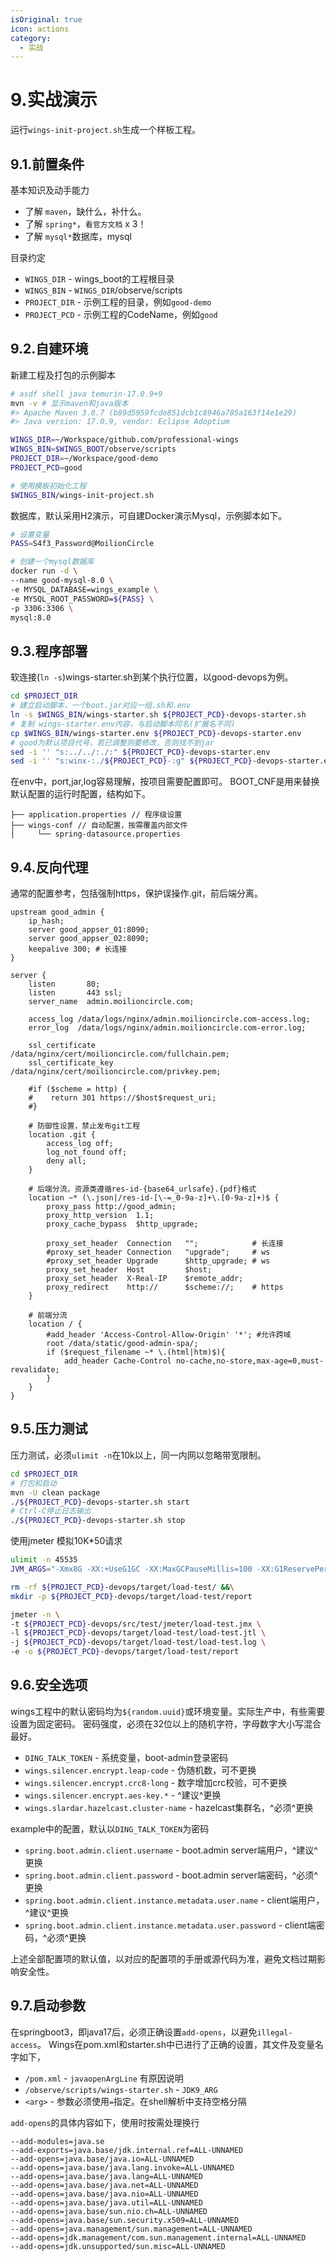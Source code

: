 ```yaml
---
isOriginal: true
icon: actions
category:
  - 实战
---
```


# 9.实战演示

运行`wings-init-project.sh`生成一个样板工程。

## 9.1.前置条件

基本知识及动手能力

* 了解 `maven`，缺什么，补什么。
* 了解 `spring*`，`看官方文档` x 3！
* 了解 `mysql*`数据库，mysql

目录约定

* `WINGS_DIR` - wings_boot的工程根目录
* `WINGS_BIN` - `WINGS_DIR`/observe/scripts
* `PROJECT_DIR` - 示例工程的目录，例如`good-demo`
* `PROJECT_PCD` - 示例工程的CodeName，例如`good`

## 9.2.自建环境

新建工程及打包的示例脚本

```bash
# asdf shell java temurin-17.0.9+9
mvn -v # 显示maven和java版本
#> Apache Maven 3.8.7 (b89d5959fcde851dcb1c8946a785a163f14e1e29)
#> Java version: 17.0.9, vendor: Eclipse Adoptium

WINGS_DIR=~/Workspace/github.com/professional-wings
WINGS_BIN=$WINGS_BOOT/observe/scripts
PROJECT_DIR=~/Workspace/good-demo
PROJECT_PCD=good

# 使用模板初始化工程
$WINGS_BIN/wings-init-project.sh
```

数据库，默认采用H2演示，可自建Docker演示Mysql，示例脚本如下。

```bash
# 设置变量
PASS=S4f3_Password@MoilionCircle

# 创建一个mysql数据库
docker run -d \
--name good-mysql-8.0 \
-e MYSQL_DATABASE=wings_example \
-e MYSQL_ROOT_PASSWORD=${PASS} \
-p 3306:3306 \
mysql:8.0
```

## 9.3.程序部署

软连接(`ln -s`)wings-starter.sh到某个执行位置，以good-devops为例。

```bash
cd $PROJECT_DIR
# 建立启动脚本，一个boot.jar对应一组.sh和.env
ln -s $WINGS_BIN/wings-starter.sh ${PROJECT_PCD}-devops-starter.sh
# 复制 wings-starter.env内容，与启动脚本同名(扩展名不同)
cp $WINGS_BIN/wings-starter.env ${PROJECT_PCD}-devops-starter.env
# good为默认项目代号，若已调整则要修改，否则找不到jar
sed -i '' "s:../../:./:" ${PROJECT_PCD}-devops-starter.env
sed -i '' "s:winx-:./${PROJECT_PCD}-:g" ${PROJECT_PCD}-devops-starter.env
```

在env中，port,jar,log容易理解，按项目需要配置即可。
BOOT_CNF是用来替换默认配置的运行时配置，结构如下。

```text
├── application.properties // 程序级设置
├── wings-conf // 自动配置，按需覆盖内部文件
│     └── spring-datasource.properties
```

## 9.4.反向代理

通常的配置参考，包括强制https，保护误操作.git，前后端分离。

```nginx
upstream good_admin {
    ip_hash;
    server good_appser_01:8090;
    server good_appser_02:8090;
    keepalive 300; # 长连接
}

server {
    listen       80;
    listen       443 ssl;
    server_name  admin.moilioncircle.com;

    access_log /data/logs/nginx/admin.moilioncircle.com-access.log;
    error_log  /data/logs/nginx/admin.moilioncircle.com-error.log;

    ssl_certificate     /data/nginx/cert/moilioncircle.com/fullchain.pem;
    ssl_certificate_key /data/nginx/cert/moilioncircle.com/privkey.pem;

    #if ($scheme = http) {
    #    return 301 https://$host$request_uri;
    #}
    
    # 防御性设置，禁止发布git工程
    location .git {
        access_log off;
        log_not_found off;
        deny all;
    }

    # 后端分流，资源类遵循res-id-{base64_urlsafe}.{pdf}格式
    location ~* (\.json|/res-id-[\-=_0-9a-z]+\.[0-9a-z]+)$ {
        proxy_pass http://good_admin;
        proxy_http_version  1.1;
        proxy_cache_bypass  $http_upgrade;
    
        proxy_set_header  Connection   "";            # 长连接
        #proxy_set_header Connection   "upgrade";     # ws
        #proxy_set_header Upgrade      $http_upgrade; # ws
        proxy_set_header  Host         $host;
        proxy_set_header  X-Real-IP    $remote_addr;
        proxy_redirect    http://      $scheme://;    # https
    }

    # 前端分流
    location / {
        #add_header 'Access-Control-Allow-Origin' '*'; #允许跨域
        root /data/static/good-admin-spa/;
        if ($request_filename ~* \.(html|htm)$){
            add_header Cache-Control no-cache,no-store,max-age=0,must-revalidate;
        }
    }
}
```

## 9.5.压力测试

压力测试，必须`ulimit -n`在10k以上，同一内网以忽略带宽限制。

```bash
cd $PROJECT_DIR
# 打包和启动
mvn -U clean package
./${PROJECT_PCD}-devops-starter.sh start
# Ctrl-C停止日志输出
./${PROJECT_PCD}-devops-starter.sh stop
```

使用jmeter 模拟10K*50请求

```bash
ulimit -n 45535
JVM_ARGS="-Xmx8G -XX:+UseG1GC -XX:MaxGCPauseMillis=100 -XX:G1ReservePercent=20"

rm -rf ${PROJECT_PCD}-devops/target/load-test/ &&\
mkdir -p ${PROJECT_PCD}-devops/target/load-test/report

jmeter -n \
-t ${PROJECT_PCD}-devops/src/test/jmeter/load-test.jmx \
-l ${PROJECT_PCD}-devops/target/load-test/load-test.jtl \
-j ${PROJECT_PCD}-devops/target/load-test/load-test.log \
-e -o ${PROJECT_PCD}-devops/target/load-test/report
```

## 9.6.安全选项

wings工程中的默认密码均为`${random.uuid}`或环境变量。实际生产中，有些需要设置为固定密码。
密码强度，必须在32位以上的随机字符，字母数字大小写混合最好。

* `DING_TALK_TOKEN` - 系统变量，boot-admin登录密码
* `wings.silencer.encrypt.leap-code` - 伪随机数，可不更换
* `wings.silencer.encrypt.crc8-long` - 数字增加crc校验，可不更换
* `wings.silencer.encrypt.aes-key.*` - ^建议^更换
* `wings.slardar.hazelcast.cluster-name` - hazelcast集群名，^必须^更换

example中的配置，默认以`DING_TALK_TOKEN`为密码

* `spring.boot.admin.client.username` - boot.admin server端用户，^建议^更换
* `spring.boot.admin.client.password` - boot.admin server端密码，^必须^更换
* `spring.boot.admin.client.instance.metadata.user.name` - client端用户，^建议^更换
* `spring.boot.admin.client.instance.metadata.user.password` - client端密码，^必须^更换

上述全部配置项的默认值，以对应的配置项的手册或源代码为准，避免文档过期影响安全性。

## 9.7.启动参数

在springboot3，即java17后，必须正确设置`add-opens`，以避免`illegal-access`。
Wings在pom.xml和starter.sh中已进行了正确的设置，其文件及变量名字如下，

* `/pom.xml` - `javaopenArgLine` 有原因说明
* `/observe/scripts/wings-starter.sh` - `JDK9_ARG`
* `<arg>` - 参数必须使用`=`指定。在shell解析中支持空格分隔

`add-opens`的具体内容如下，使用时按需处理换行

```text
--add-modules=java.se
--add-exports=java.base/jdk.internal.ref=ALL-UNNAMED
--add-opens=java.base/java.io=ALL-UNNAMED
--add-opens=java.base/java.lang.invoke=ALL-UNNAMED
--add-opens=java.base/java.lang=ALL-UNNAMED
--add-opens=java.base/java.net=ALL-UNNAMED
--add-opens=java.base/java.nio=ALL-UNNAMED
--add-opens=java.base/java.util=ALL-UNNAMED
--add-opens=java.base/sun.nio.ch=ALL-UNNAMED
--add-opens=java.base/sun.security.x509=ALL-UNNAMED
--add-opens=java.management/sun.management=ALL-UNNAMED
--add-opens=jdk.management/com.sun.management.internal=ALL-UNNAMED
--add-opens=jdk.unsupported/sun.misc=ALL-UNNAMED
```
